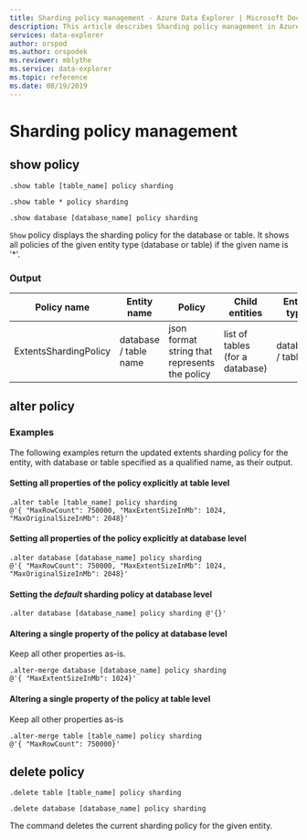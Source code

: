 ```yaml
---
title: Sharding policy management - Azure Data Explorer | Microsoft Docs
description: This article describes Sharding policy management in Azure Data Explorer.
services: data-explorer
author: orspod
ms.author: orspodek
ms.reviewer: mblythe
ms.service: data-explorer
ms.topic: reference
ms.date: 08/19/2019
---
```

# Sharding policy management

## show policy

```kusto
.show table [table_name] policy sharding

.show table * policy sharding

.show database [database_name] policy sharding
```

`Show` policy displays the sharding policy for the database or table. It shows all policies of the given entity type (database or table) if the given name is '*'.

### Output

|Policy name | Entity name | Policy | Child entities | Entity type
|---|---|---|---|---
|ExtentsShardingPolicy | database / table name | json format string that represents the policy | list of tables (for a database)|database / table

## alter policy

### Examples

The following examples return the updated extents sharding policy for the entity, with database or table specified as a qualified name, as their output.

#### Setting all properties of the policy explicitly at table level

```kusto
.alter table [table_name] policy sharding 
@'{ "MaxRowCount": 750000, "MaxExtentSizeInMb": 1024, "MaxOriginalSizeInMb": 2048}'
```

#### Setting all properties of the policy explicitly at database level

```kusto
.alter database [database_name] policy sharding
@'{ "MaxRowCount": 750000, "MaxExtentSizeInMb": 1024, "MaxOriginalSizeInMb": 2048}'
```

#### Setting the *default* sharding policy at database level

```kusto
.alter database [database_name] policy sharding @'{}'
```

#### Altering a single property of the policy at database level 

Keep all other properties as-is.

```kusto
.alter-merge database [database_name] policy sharding
@'{ "MaxExtentSizeInMb": 1024}'
```

#### Altering a single property of the policy at table level

Keep all other properties as-is

```kusto
.alter-merge table [table_name] policy sharding
@'{ "MaxRowCount": 750000}'
```

## delete policy

```kusto
.delete table [table_name] policy sharding

.delete database [database_name] policy sharding
```

The command deletes the current sharding policy for the given entity.